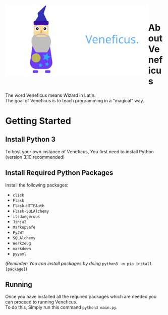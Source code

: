 <header align="center">
  <img align="left" src="./static/imgs/merlin.svg" width="45%">
  <img align="left" src="./static/imgs/extras/logo.svg" width="45%">
</header>

# About Veneficus
The word Veneficus means Wizard in Latin. \
The goal of Veneficus is to teach programming in a "magical" way.

# Getting Started

## Install Python 3
To host your own instance of Veneficus, You first need to install Python (version 3.10 recommended)

## Install Required Python Packages
Install the following packages:
+ `click`
+ `Flask`
+ `Flask-HTTPAuth`
+ `Flask-SQLAlchemy`
+ `itsdangerous`
+ `Jinja2`
+ `MarkupSafe`
+ `PyJWT`
+ `SQLAlchemy`
+ `Werkzeug`
+ `markdown`
+ `pyyaml`

(*Reminder: You can install packages by doing* `python3 -m pip install [package]`)
## Running
Once you have installed all the required packages which are needed you can proceed to running Veneficus. \
To do this, Simply run this command `python3 main.py`.
